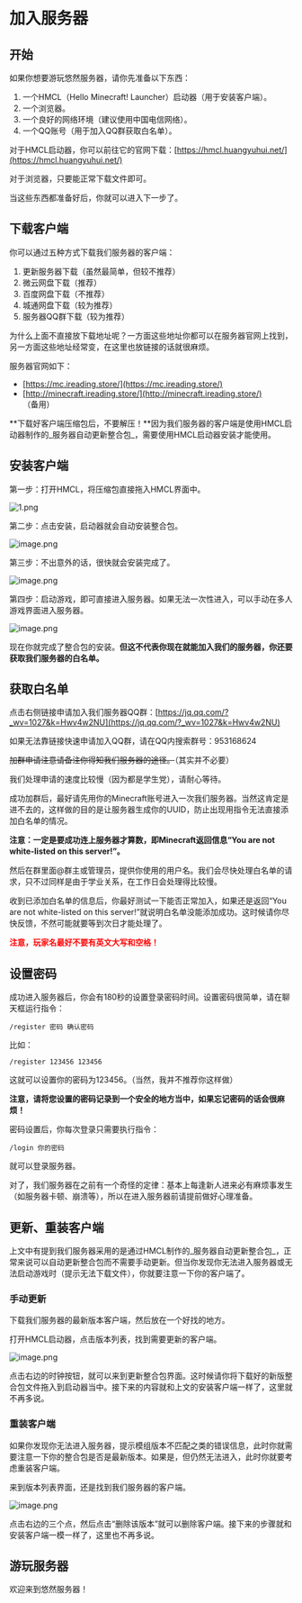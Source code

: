 # 加入服务器

## 开始
如果你想要游玩悠然服务器，请你先准备以下东西：

1. 一个HMCL（Hello Minecraft! Launcher）启动器（用于安装客户端）。
2. 一个浏览器。
3. 一个良好的网络环境（建议使用中国电信网络）。
4. 一个QQ账号（用于加入QQ群获取白名单）。

对于HMCL启动器，你可以前往它的官网下载：[https://hmcl.huangyuhui.net/](https://hmcl.huangyuhui.net/)

对于浏览器，只要能正常下载文件即可。

当这些东西都准备好后，你就可以进入下一步了。

## 下载客户端

你可以通过五种方式下载我们服务器的客户端：

1. 更新服务器下载（虽然最简单，但较不推荐）
2. 微云网盘下载（推荐）
3. 百度网盘下载（不推荐）
4. 城通网盘下载（较为推荐）
5. 服务器QQ群下载（较为推荐）

为什么上面不直接放下载地址呢？一方面这些地址你都可以在服务器官网上找到，另一方面这些地址经常变，在这里也放链接的话就很麻烦。

服务器官网如下：

- [https://mc.ireading.store/](https://mc.ireading.store/)
- [http://minecraft.ireading.store/](http://minecraft.ireading.store/) （备用）

**下载好客户端压缩包后，不要解压！**因为我们服务器的客户端是使用HMCL启动器制作的_服务器自动更新整合包_，需要使用HMCL启动器安装才能使用。

## 安装客户端

第一步：打开HMCL，将压缩包直接拖入HMCL界面中。

![1.png](https://s2.loli.net/2022/12/20/rsjpbQBTmhP6aF8.png)

第二步：点击安装，启动器就会自动安装整合包。

![image.png](https://s2.loli.net/2022/12/20/ghLCWBxljzwu3JK.png)

第三步：不出意外的话，很快就会安装完成了。

![image.png](https://s2.loli.net/2022/12/20/Lwol8feQGCXScyE.png)

第四步：启动游戏，即可直接进入服务器。如果无法一次性进入，可以手动在多人游戏界面进入服务器。

![image.png](https://s2.loli.net/2022/12/20/xsWTYdU8NGpeaA3.png)

现在你就完成了整合包的安装。**但这不代表你现在就能加入我们的服务器，你还要获取我们服务器的白名单。**

## 获取白名单

点击右侧链接申请加入我们服务器QQ群：[https://jq.qq.com/?_wv=1027&k=Hwv4w2NU](https://jq.qq.com/?_wv=1027&k=Hwv4w2NU) 

如果无法靠链接快速申请加入QQ群，请在QQ内搜索群号：953168624

~~加群申请注意请备注你得知我们服务器的途径。~~（其实并不必要）

我们处理申请的速度比较慢（因为都是学生党），请耐心等待。


成功加群后，最好请先用你的Minecraft账号进入一次我们服务器。当然这肯定是进不去的，这样做的目的是让服务器生成你的UUID，防止出现用指令无法直接添加白名单的情况。

**注意：一定是要成功连上服务器才算数，即Minecraft返回信息“You are not white-listed on this server!”。**

然后在群里面@群主或管理员，提供你使用的用户名。我们会尽快处理白名单的请求，只不过同样是由于学业关系，在工作日会处理得比较慢。

收到已添加白名单的信息后，你最好测试一下能否正常加入，如果还是返回“You are not white-listed on this server!”就说明白名单没能添加成功。这时候请你尽快反馈，不然可能就要等到次日才能处理了。

**<p style="color:red;">注意，玩家名最好不要有英文大写和空格！</p>**

## 设置密码

成功进入服务器后，你会有180秒的设置登录密码时间。设置密码很简单，请在聊天框运行指令：

`/register 密码 确认密码`

比如：

`/register 123456 123456`

这就可以设置你的密码为123456。（当然，我并不推荐你这样做）

**注意，请将您设置的密码记录到一个安全的地方当中，如果忘记密码的话会很麻烦！**

密码设置后，你每次登录只需要执行指令：

`/login 你的密码`

就可以登录服务器。


对了，我们服务器在之前有一个奇怪的定律：基本上每逢新人进来必有麻烦事发生（如服务器卡顿、崩溃等），所以在进入服务器前请提前做好心理准备。

## 更新、重装客户端

上文中有提到我们服务器采用的是通过HMCL制作的_服务器自动更新整合包_，正常来说可以自动更新整合包而不需要手动更新。但当你发现你无法进入服务器或无法启动游戏时（提示无法下载文件），你就要注意一下你的客户端了。

### 手动更新

下载我们服务器的最新版本客户端，然后放在一个好找的地方。

打开HMCL启动器，点击版本列表，找到需要更新的客户端。

![image.png](https://s2.loli.net/2022/12/20/HSt2vAVxkTjZsrJ.png)

点击右边的时钟按钮，就可以来到更新整合包界面。这时候请你将下载好的新版整合包文件拖入到启动器当中。接下来的内容就和上文的安装客户端一样了，这里就不再多说。

### 重装客户端

如果你发现你无法进入服务器，提示模组版本不匹配之类的错误信息，此时你就需要注意一下你的整合包是否是最新版本。如果是，但仍然无法进入，此时你就要考虑重装客户端。

来到版本列表界面，还是找到我们服务器的客户端。

![image.png](https://s2.loli.net/2022/12/20/HSt2vAVxkTjZsrJ.png)

点击右边的三个点，然后点击“删除该版本”就可以删除客户端。接下来的步骤就和安装客户端一模一样了，这里也不再多说。

## 游玩服务器

欢迎来到悠然服务器！
